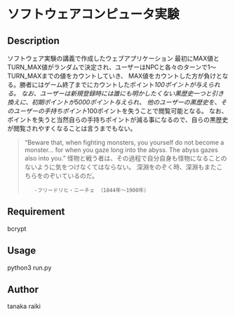 ソフトウェアコンピュータ実験
====

## Description
ソフトウェア実験の講義で作成したウェブアプリケーション
最初にMAX値とTURN_MAX値がランダムで決定され、ユーザーはNPCと各々のターンで1〜TURN_MAXまでの値をカウントしていき、
MAX値をカウントした方が負けとなる。勝者にはゲーム終了までにカウントしたポイント*100ポイントが与えられる。
なお、ユーザーは新規登録時には誰にも明かしたくない黒歴史一つと引き換えに、初期ポイントが5000ポイント与えられ、
他のユーザーの黒歴史を、そのユーザーの手持ちポイント*100ポイントを失うことで閲覧可能となる。
なお、ポイントを失うと当然自らの手持ちポイントが減る事になるので、自らの黒歴史が閲覧されやすくなることは言うまでもない。

>“Beware that, when fighting monsters, you yourself do not become a monster… for when you gaze long into the abyss. The abyss gazes also into you.”
>怪物と戦う者は、その過程で自分自身も怪物になることのないように気をつけなくてはならない。
>深淵をのぞく時、深淵もまたこちらをのぞいているのだ。
>
>        -フリードリヒ・ニーチェ （1844年～1900年）

## Requirement
bcrypt

## Usage
python3 run.py

## Author
tanaka raiki
